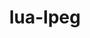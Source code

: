 ---
title: "lua-lpeg"
layout: cache
categories: [package, develop]
meta: {"versions": ["1.0.2-1", "1.1.0-1"], "compilers": ["gcc@=10.2.1", "gcc@=7.5.0"], "oss": ["centos7", "ubuntu18.04"], "platforms": ["linux"], "targets": ["x86_64_v3"], "stacks": ["developer-tools", "developer-tools-manylinux2014", "root"], "num_specs": 6, "num_specs_by_stack": {"developer-tools-manylinux2014": 4, "root": 6, "developer-tools": 2}}
spec_details: [{"hash": "jixe4haru6xizhe5skf72qx65vmp43nb", "compiler": "gcc@=10.2.1", "versions": ["1.1.0-1"], "os": "centos7", "platform": "linux", "target": "x86_64_v3", "variants": ["build_system=lua"], "stacks": ["developer-tools-manylinux2014", "root"], "size": "-", "tarball": "https://binaries.spack.io/develop/build_cache/linux-centos7-x86_64_v3/gcc-10.2.1/lua-lpeg-1.1.0-1/linux-centos7-x86_64_v3-gcc-10.2.1-lua-lpeg-1.1.0-1-jixe4haru6xizhe5skf72qx65vmp43nb.spack"}, {"hash": "duhonfhl4kpthwgdnqlczgo5hkqmdesx", "compiler": "gcc@=10.2.1", "versions": ["1.1.0-1"], "os": "centos7", "platform": "linux", "target": "x86_64_v3", "variants": ["build_system=lua"], "stacks": ["developer-tools-manylinux2014", "root"], "size": "-", "tarball": "https://binaries.spack.io/develop/build_cache/linux-centos7-x86_64_v3/gcc-10.2.1/lua-lpeg-1.1.0-1/linux-centos7-x86_64_v3-gcc-10.2.1-lua-lpeg-1.1.0-1-duhonfhl4kpthwgdnqlczgo5hkqmdesx.spack"}, {"hash": "obvw6c5zpgazwwhwfre76gqyizxjq565", "compiler": "gcc@=10.2.1", "versions": ["1.1.0-1"], "os": "centos7", "platform": "linux", "target": "x86_64_v3", "variants": ["build_system=lua"], "stacks": ["developer-tools-manylinux2014", "root"], "size": "-", "tarball": "https://binaries.spack.io/develop/build_cache/linux-centos7-x86_64_v3/gcc-10.2.1/lua-lpeg-1.1.0-1/linux-centos7-x86_64_v3-gcc-10.2.1-lua-lpeg-1.1.0-1-obvw6c5zpgazwwhwfre76gqyizxjq565.spack"}, {"hash": "wrbgaap2nlia62faqg3ey6ppqq6jjnmi", "compiler": "gcc@=10.2.1", "versions": ["1.1.0-1"], "os": "centos7", "platform": "linux", "target": "x86_64_v3", "variants": ["build_system=lua"], "stacks": ["developer-tools-manylinux2014", "root"], "size": "-", "tarball": "https://binaries.spack.io/develop/build_cache/linux-centos7-x86_64_v3/gcc-10.2.1/lua-lpeg-1.1.0-1/linux-centos7-x86_64_v3-gcc-10.2.1-lua-lpeg-1.1.0-1-wrbgaap2nlia62faqg3ey6ppqq6jjnmi.spack"}, {"hash": "4e6nfblon4vhhh2afhyev5efzomikf5j", "compiler": "gcc@=7.5.0", "versions": ["1.0.2-1"], "os": "ubuntu18.04", "platform": "linux", "target": "x86_64_v3", "variants": ["build_system=lua"], "stacks": ["root", "developer-tools"], "size": "-", "tarball": "https://binaries.spack.io/develop/build_cache/linux-ubuntu18.04-x86_64_v3/gcc-7.5.0/lua-lpeg-1.0.2-1/linux-ubuntu18.04-x86_64_v3-gcc-7.5.0-lua-lpeg-1.0.2-1-4e6nfblon4vhhh2afhyev5efzomikf5j.spack"}, {"hash": "dxcyod4ckz6mfkgvp3icedrrs73ezc5h", "compiler": "gcc@=7.5.0", "versions": ["1.0.2-1"], "os": "ubuntu18.04", "platform": "linux", "target": "x86_64_v3", "variants": ["build_system=lua"], "stacks": ["root", "developer-tools"], "size": "-", "tarball": "https://binaries.spack.io/develop/build_cache/linux-ubuntu18.04-x86_64_v3/gcc-7.5.0/lua-lpeg-1.0.2-1/linux-ubuntu18.04-x86_64_v3-gcc-7.5.0-lua-lpeg-1.0.2-1-dxcyod4ckz6mfkgvp3icedrrs73ezc5h.spack"}]
---
